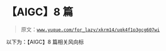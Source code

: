 # 【AIGC】8 篇

> 原文：[`www.yuque.com/for_lazy/xkrm14/uqk4f1p3gcg607wi`](https://www.yuque.com/for_lazy/xkrm14/uqk4f1p3gcg607wi)

以下为：【AIGC】8 篇相关风向标

